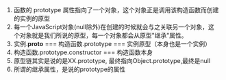 1. 函数的 prototype 属性指向了一个对象，这个对象正是调用该构造函数而创建的实例的原型
2. 每一个JavaScript对象(null除外)在创建的时候就会与之关联另一个对象，这个对象就是我们所说的原型，每一个对象都会从原型"继承"属性。
3. 实例.__proto__ === 构造函数.prototype === 实例原型（本身也是一个实例）
4. 构造函数.prototype.constructor === 构造函数本身
5. 原型链其实是说的是XX.prototype, 最终指向Object.prototype,最终是null
6. 所谓的继承属性，是说的prototype的属性